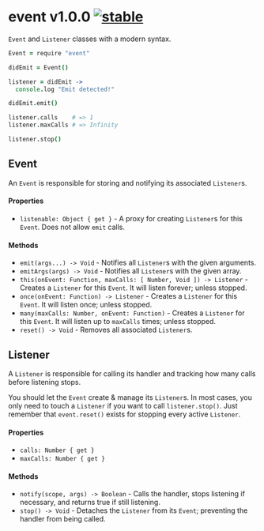 
# event v1.0.0 [![stable](http://badges.github.io/stability-badges/dist/stable.svg)](http://github.com/badges/stability-badges)

`Event` and `Listener` classes with a modern syntax.

```coffee
Event = require "event"

didEmit = Event()

listener = didEmit ->
  console.log "Emit detected!"

didEmit.emit()

listener.calls    # => 1
listener.maxCalls # => Infinity

listener.stop()
```

## Event

An `Event` is responsible for storing and notifying its associated `Listener`s.

#### Properties

- `listenable: Object { get }` - A proxy for creating `Listener`s for this `Event`. Does not allow `emit` calls.

#### Methods

- `emit(args...) -> Void` - Notifies all `Listener`s with the given arguments.
- `emitArgs(args) -> Void` - Notifies all `Listener`s with the given array.
- `this(onEvent: Function, maxCalls: [ Number, Void ]) -> Listener` - Creates a `Listener` for this `Event`. It will listen forever; unless stopped.
- `once(onEvent: Function) -> Listener` - Creates a `Listener` for this `Event`. It will listen once; unless stopped.
- `many(maxCalls: Number, onEvent: Function)` - Creates a `Listener` for this `Event`. It will listen up to `maxCalls` times; unless stopped.
- `reset() -> Void` - Removes all associated `Listener`s.

## Listener

A `Listener` is responsible for calling its handler and tracking how many calls before listening stops.

You should let the `Event` create & manage its `Listener`s. In most cases, you only need to touch a `Listener` if you want to call `listener.stop()`. Just remember that `event.reset()` exists for stopping every active `Listener`.

#### Properties

- `calls: Number { get }`
- `maxCalls: Number { get }`

#### Methods

- `notify(scope, args) -> Boolean` - Calls the handler, stops listening if necessary, and returns true if still listening.
- `stop() -> Void` - Detaches the `Listener` from its `Event`; preventing the handler from being called.
